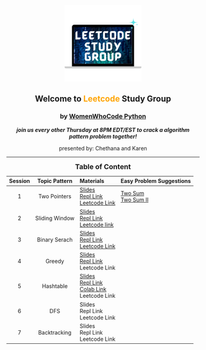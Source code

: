 <div align="center">
<p align="center"><img height="200" src="leetcode.png">
<h2 align="center" margin-bottom="0"><b>Welcome to <font color='orange'>Leetcode</font> Study Group</b></h3>
<h3 align="center" margin-top="0">by <font color='#007a7c'><a href="https://www.womenwhocode.com/python">WomenWhoCode Python</a></font></h3>
</p>

__*join us every other Thursday at 8PM EDT/EST to crack a algorithm pattern problem together!*__

presented by: Chethana and Karen

---------------------


__<font size=4>Table of Content</font>__

| __Session__ | Topic Pattern | Materials | Easy Problem Suggestions |  
| :------: |:------: | :------- | :------- |
| 1 | Two Pointers | [Slides](slides/S1_TwoPointers.pdf) <br/> [Repl Link](https://replit.com/join/bqjttagwxw-codernewbie) <br /> [Leetcode Link]() | [Two Sum](https://leetcode.com/problems/two-sum/) <br /> [Two Sum II](https://leetcode.com/problems/two-sum-ii-input-array-is-sorted/) |
| 2 | Sliding Window | [Slides](slides/S2_SlidingWindow.pdf) <br /> [Repl Link](https://replit.com/@codernewbie/WWCodePythonLeetcode) <br /> [Leetcode link](https://leetcode.com/problems/longest-substring-without-repeating-characters/) <br /> | |
| 3 | Binary Serach | [Slides](slides/S3_BinarySearch.pdf) <br /> [Repl Link](https://replit.com/@codernewbie/WWCodePythonLeetcode#BinarySearch/IntroScratchPad.py) <br /> [Leetcode Link](https://leetcode.com/problems/search-in-rotated-sorted-array/) <br /> | |
| 4 | Greedy | [Slides](slides/S4_GreddyAlgorithm.pdf) <br /> [Repl Link](https://replit.com/@codernewbie/WWCodePythonLeetcode) <br />Leetcode Link <br /> | |
| 5 | Hashtable | [Slides](slides/CONNECT_PowerOfHashtables.pdf) <br /> [Repl Link](https://replit.com/@codernewbie/WWCodePythonLeetcode) <br />[Colab Link](https://github.com/nuageklow/WWCodePython/blob/master/LeetCodeSeries/PowerOfHashtables.ipynb) <br />Leetcode Link <br /> | |
| 6 | DFS | Slides <br /> Repl Link <br /> Leetcode Link <br /> | |
| 7 | Backtracking | Slides <br /> Repl Link <br /> Leetcode Link <br /> | |

</div>
